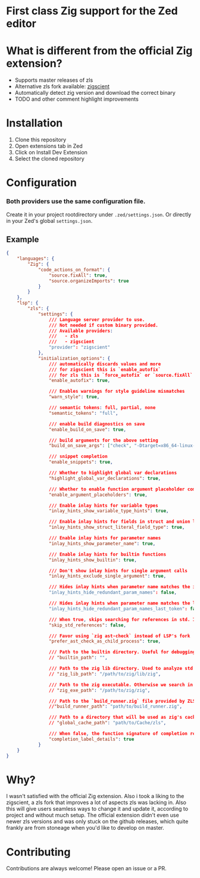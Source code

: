 # First class Zig support for the Zed editor

# What is different from the official Zig extension?

- Supports master releases of zls
- Alternative zls fork available: [zigscient](https://github.com/llogick/zigscient)
- Automatically detect zig version and download the correct binary
- TODO and other comment highlight improvements

# Installation

1. Clone this repository
2. Open extensions tab in Zed
3. Click on Install Dev Extension
4. Select the cloned repository

# Configuration
### Both providers use the same configuration file.
Create it in your project rootdirectory under `.zed/settings.json`.
Or directly in your Zed's global `settings.json`.

## Example

```json
{
    "languages": {
        "Zig": {
            "code_actions_on_format": {
                "source.fixAll": true,
                "source.organizeImports": true
            }
        }
    },
    "lsp": {
        "zls": {
            "settings": {
                /// Language server provider to use.
                /// Not needed if custom binary provided.
                /// Available providers:
                ///   - zls
                ///   - zigscient
                "provider": "zigscient"
            },
            "initialization_options": {
                /// automatically discards values and more
                /// for zigscient this is `enable_autofix`
                /// for zls this is `force_autofix` or `source.fixAll` in `code_actions_on_format`
                "enable_autofix": true,

                /// Enables warnings for style guideline mismatches
                "warn_style": true,

                /// semantic tokens: full, partial, none
                "semantic_tokens": "full",

                /// enable build diagnostics on save
                "enable_build_on_save": true,

                /// build arguments for the above setting
                "build_on_save_args": ["check", "-Dtarget=x86_64-linux-gnu"],

                /// snippet completion
                "enable_snippets": true,

                /// Whether to highlight global var declarations
                "highlight_global_var_declarations": true,

                /// Whether to enable function argument placeholder completions
                "enable_argument_placeholders": true,

                /// Enable inlay hints for variable types
                "inlay_hints_show_variable_type_hints": true,

                /// Enable inlay hints for fields in struct and union literals
                "inlay_hints_show_struct_literal_field_type": true,

                /// Enable inlay hints for parameter names
                "inlay_hints_show_parameter_name": true,

                /// Enable inlay hints for builtin functions
                "inlay_hints_show_builtin": true,

                /// Don't show inlay hints for single argument calls
                "inlay_hints_exclude_single_argument": true,

                /// Hides inlay hints when parameter name matches the identifier (e.g. foo: foo)
                "inlay_hints_hide_redundant_param_names": false,

                /// Hides inlay hints when parameter name matches the last token of a parameter node (e.g. foo: bar.foo, foo: &foo)
                "inlay_hints_hide_redundant_param_names_last_token": false,

                /// When true, skips searching for references in std. Improves lookup speed for functions in user's code. Renaming and go-to-definition will continue to work as is
                "skip_std_references": false,

                /// Favor using `zig ast-check` instead of LSP's fork
                "prefer_ast_check_as_child_process": true,

                /// Path to the builtin directory. Useful for debugging, automatically set if empty
                // "builtin_path": "",

                /// Path to the zig lib directory. Used to analyze std library imports
                // "zig_lib_path": "/path/to/zig/lib/zig",

                /// Path to the zig executable. Otherwise we search in PATH
                // "zig_exe_path": "/path/to/zig/zig",

                /// Path to the `build_runner.zig` file provided by ZLS. null is equivalent to
                //"build_runner_path": "path/to/build_runner.zig",

                /// Path to a directory that will be used as zig's cache
                // "global_cache_path": "path/to/Cache/zls",

                /// When false, the function signature of completion results is hidden. Improves readability in some editors
                "completion_label_details": true
            }
    }
}
```

# Why?
I wasn't satisfied with the official Zig extension. Also i took a liking to the zigscient, a zls fork that improves a lot of aspects zls was lacking in.
Also this will give users seamless ways to change it and update it, according to project and without much setup.
The official extension didn't even use newer zls versions and was only stuck on the github releases, which quite frankly are from stoneage when you'd like to develop on master.
# Contributing
Contributions are always welcome! Please open an issue or a PR.
